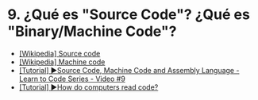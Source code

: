 # 9. ¿Qué es "Source Code"? ¿Qué es "Binary/Machine Code"?

- [[Wikipedia] Source code](https://en.wikipedia.org/wiki/Source_code)
- [[Wikipedia] Machine code](https://en.wikipedia.org/wiki/Machine_code)
- [[Tutorial] ▶️Source Code, Machine Code and Assembly Language - Learn to Code Series - Video #9](https://www.youtube.com/watch?v=bgN4LBt5buU)
- [[Tutorial] ▶️How do computers read code?](https://www.youtube.com/watch?v=QXjU9qTsYCc)
